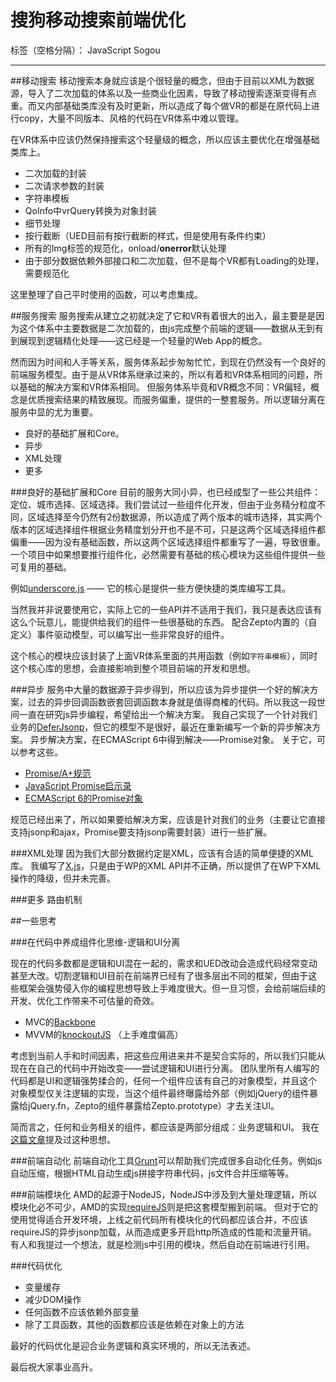 ﻿# 搜狗移动搜索前端优化

标签（空格分隔）： JavaScript Sogou

---


##移动搜索
移动搜索本身就应该是个很轻量的概念，但由于目前以XML为数据源，导入了二次加载的体系以及一些商业化因素，导致了移动搜索逐渐变得有点重。而又内部基础类库没有及时更新，所以造成了每个做VR的都是在原代码上进行copy，大量不同版本、风格的代码在VR体系中难以管理。

在VR体系中应该仍然保持搜索这个轻量级的概念，所以应该主要优化在增强基础类库上。

- 二次加载的封装
- 二次请求参数的封装
- 字符串模板
- QoInfo中vrQuery转换为对象封装
- 细节处理
- 按行截断（UED目前有按行截断的样式，但是使用有条件约束）
- 所有的Img标签的规范化，onload/**onerror**默认处理
- 由于部分数据依赖外部接口和二次加载，但不是每个VR都有Loading的处理，需要规范化

这里整理了自己平时使用的函数，可以考虑集成。

##服务搜索
服务搜索从建立之初就决定了它和VR有着很大的出入，最主要是是因为这个体系中主要数据是二次加载的，由js完成整个前端的逻辑——数据从无到有到展现到逻辑精化处理——这已经是一个轻量的Web App的概念。

然而因为时间和人手等关系，服务体系起步匆匆忙忙，到现在仍然没有一个良好的前端服务模型。由于是从VR体系继承过来的，所以有着和VR体系相同的问题，所以基础的解决方案和VR体系相同。
但服务体系毕竟和VR概念不同：VR偏轻，概念是优质搜索结果的精致展现。而服务偏重，提供的一整套服务。所以逻辑分离在服务中显的尤为重要。

- 良好的基础扩展和Core。
- 异步
- XML处理
- 更多

###良好的基础扩展和Core
目前的服务大同小异，也已经成型了一些公共组件：定位、城市选择、区域选择。我们尝试过一些组件化开发，但由于业务精分粒度不同，区域选择至今仍然有2份数据源，所以造成了两个版本的城市选择，其实两个版本的区域选择组件根据业务精度划分开也不是不可，只是这两个区域选择组件都偏重——因为没有基础函数，所以这两个区域选择组件都重写了一遍，导致很重。
一个项目中如果想要推行组件化，必然需要有基础的核心模块为这些组件提供一些可复用的基础。

例如[underscore.js][1] —— 它的核心是提供一些方便快捷的类库编写工具。

当然我并非说要使用它，实际上它的一些API并不适用于我们，我只是表达应该有这么个玩意儿，能提供给我们的组件一些很基础的东西。
配合Zepto内置的（自定义）事件驱动模型，可以编写出一些非常良好的组件。

这个核心的模块应该封装了上面VR体系里面的共用函数（例如`字符串模板`），同时这个核心库的思想，会直接影响到整个项目前端的开发和思想。



###异步
服务中大量的数据源于异步得到，所以应该为异步提供一个好的解决方案，过去的异步回调函数嵌套回调函数本身就是值得商榷的代码。所以我这一段世间一直在研究js异步编程，希望给出一个解决方案。
我自己实现了一个针对我们业务的[DeferJsonp][2]，但它的模型不是很好，最近在重新编写一个新的异步解决方案。
异步解决方案，在ECMAScript 6中得到解决——Promise对象。
关于它，可以参考这些。

- [Promise/A+规范][3]
- [JavaScript Promise启示录][4]
- [ECMAScript 6的Promise对象][5]

规范已经出来了，所以如果要给解决方案，应该是针对我们的业务（主要让它直接支持jsonp和ajax，Promise要支持jsonp需要封装）进行一些扩展。

###XML处理
因为我们大部分数据约定是XML，应该有合适的简单便捷的XML库。
我编写了[X.js][6]，只是由于WP的XML API并不正确，所以提供了在WP下XML操作的降级，但并未完善。

###更多
路由机制



##一些思考

###在代码中养成组件化思维-逻辑和UI分离

现在的代码多数都是逻辑和UI混在一起的，需求和UED改动会造成代码经常变动甚至大改。切割逻辑和UI目前在前端界已经有了很多层出不同的框架，但由于这些框架会强势侵入你的编程思想导致上手难度很大。但一旦习惯，会给前端后续的开发、优化工作带来不可估量的奇效。

- MVC的[Backbone][7]
- MVVM的[knockoutJS][8] （上手难度偏高）

考虑到当前人手和时间因素，把这些应用进来并不是契合实际的，所以我们只能从现在在自己的代码中开始改变——尝试逻辑和UI进行分离。
团队里所有人编写的代码都是UI和逻辑强势揉合的，任何一个组件应该有自己的对象模型，并且这个对象模型仅关注逻辑的实现，当这个组件最终曝露给外部（例如jQuery的组件暴露给jQuery.fn，Zepto的组件暴露给Zepto.prototype）才去关注UI。

简而言之，任何和业务相关的组件，都应该是两部分组成：业务逻辑和UI。
我在[这篇文章][9]提及过这种思想。

###前端自动化
前端自动化工具[Grunt][10]可以帮助我们完成很多自动化任务。例如js自动压缩，根据HTML自动生成js拼接字符串代码，js文件合并压缩等等。

###前端模块化
AMD的起源于NodeJS，NodeJS中涉及到大量处理逻辑，所以模块化必不可少，AMD的实现[requireJS][11]则是把这套模型搬到前端。
但对于它的使用觉得适合开发环境，上线之前代码所有模块化的代码都应该合并，不应该requireJS的异步jsonp加载，从而造成更多开启http所造成的性能和流量开销。
有人和我提过一个想法，就是检测js中引用的模块，然后自动在前端进行引用。


###代码优化
- 变量缓存
- 减少DOM操作
- 任何函数不应该依赖外部变量
- 除了工具函数，其他的函数都应该是依赖在对象上的方法


最好的代码优化是迎合业务逻辑和真实环境的，所以无法表述。


最后祝大家事业高升。

  [1]: http://www.css88.com/doc/underscore/
  [2]: https://github.com/linkFly6/linkfly.so/blob/master/LinkFLy/Code/DeferJsonp/DeferJsonp.js
  [3]: http://segmentfault.com/a/1190000002452115
  [4]: https://www.dmfeel.com/post/536799f91f1bf49646000001
  [5]: http://www.cnblogs.com/silin6/p/4288967.html
  [6]: https://github.com/linkFly6/linkfly.so/tree/master/LinkFLy/Code/X
  [7]: http://www.css88.com/doc/backbone/tree/master/LinkFLy/Code/X
  [8]: http://www.cnblogs.com/TomXu/archive/2011/11/21/2257154.html
  [9]: http://www.cnblogs.com/silin6/p/4273511.html
  [10]: http://www.gruntjs.net/
  [11]: http://www.requirejs.cn/